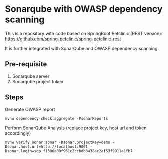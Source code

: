 # Sonarqube with OWASP dependency scanning

This is a repository with code based on SpringBoot Petclinic (REST version): 
https://github.com/spring-petclinic/spring-petclinic-rest

It is further integrated with SonarQube and OWASP dependency scanning.

## Pre-requisite
1. Sonarqube server
2. Sonarqube project token

## Steps

Generate OWASP report
````
mvnw dependency-check:aggregate -PsonarReports
````

Perform SonarQube Analysis (replace project key, host url and token accordingly)
````
mvnw verify sonar:sonar -Dsonar.projectKey=demo -Dsonar.host.url=http://localhost:9001 -Dsonar.login=sqp_f1386a00f961c2ccbdb3438ac2af53f9911a1fb7
````
